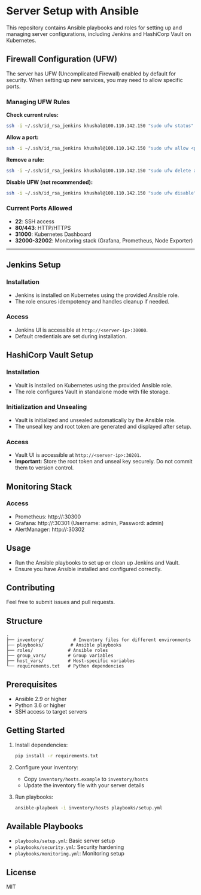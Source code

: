 # Server Setup with Ansible

This repository contains Ansible playbooks and roles for setting up and managing server configurations, including Jenkins and HashiCorp Vault on Kubernetes.

## Firewall Configuration (UFW)

The server has UFW (Uncomplicated Firewall) enabled by default for security. When setting up new services, you may need to allow specific ports.

### Managing UFW Rules

**Check current rules:**
```bash
ssh -i ~/.ssh/id_rsa_jenkins khushal@100.110.142.150 "sudo ufw status"
```

**Allow a port:**
```bash
ssh -i ~/.ssh/id_rsa_jenkins khushal@100.110.142.150 "sudo ufw allow <port>/tcp"
```

**Remove a rule:**
```bash
ssh -i ~/.ssh/id_rsa_jenkins khushal@100.110.142.150 "sudo ufw delete allow <port>/tcp"
```

**Disable UFW (not recommended):**
```bash
ssh -i ~/.ssh/id_rsa_jenkins khushal@100.110.142.150 "sudo ufw disable"
```

### Current Ports Allowed
- **22**: SSH access
- **80/443**: HTTP/HTTPS
- **31000**: Kubernetes Dashboard
- **32000-32002**: Monitoring stack (Grafana, Prometheus, Node Exporter)

---

## Jenkins Setup

### Installation
- Jenkins is installed on Kubernetes using the provided Ansible role.
- The role ensures idempotency and handles cleanup if needed.

### Access
- Jenkins UI is accessible at `http://<server-ip>:30000`.
- Default credentials are set during installation.

## HashiCorp Vault Setup

### Installation
- Vault is installed on Kubernetes using the provided Ansible role.
- The role configures Vault in standalone mode with file storage.

### Initialization and Unsealing
- Vault is initialized and unsealed automatically by the Ansible role.
- The unseal key and root token are generated and displayed after setup.

### Access
- Vault UI is accessible at `http://<server-ip>:30201`.
- **Important:** Store the root token and unseal key securely. Do not commit them to version control.

## Monitoring Stack

### Access
- Prometheus: http://<server-ip>:30300
- Grafana: http://<server-ip>:30301 (Username: admin, Password: admin)
- AlertManager: http://<server-ip>:30302

## Usage
- Run the Ansible playbooks to set up or clean up Jenkins and Vault.
- Ensure you have Ansible installed and configured correctly.

## Contributing
Feel free to submit issues and pull requests.

## Structure

```
.
├── inventory/           # Inventory files for different environments
├── playbooks/          # Ansible playbooks
├── roles/             # Ansible roles
├── group_vars/        # Group variables
├── host_vars/         # Host-specific variables
└── requirements.txt   # Python dependencies
```

## Prerequisites

- Ansible 2.9 or higher
- Python 3.6 or higher
- SSH access to target servers

## Getting Started

1. Install dependencies:
   ```bash
   pip install -r requirements.txt
   ```

2. Configure your inventory:
   - Copy `inventory/hosts.example` to `inventory/hosts`
   - Update the inventory file with your server details

3. Run playbooks:
   ```bash
   ansible-playbook -i inventory/hosts playbooks/setup.yml
   ```

## Available Playbooks

- `playbooks/setup.yml`: Basic server setup
- `playbooks/security.yml`: Security hardening
- `playbooks/monitoring.yml`: Monitoring setup

## License

MIT 
